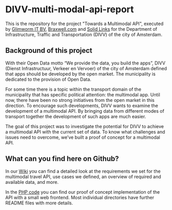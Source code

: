 DIVV-multi-modal-api-report
===========================

This is the repository for the project "Towards a Multimodal API", executed
by 
[Glimworm IT BV](http://glimworm.com/),
[Braxwell.com](http://www.braxwell.com/) and 
[Solid Links](http://solidlinks.nl/) for the 
Department of Infrastructure, Traffic and Transportation (DIVV) of the city
of Amsterdam.


Background of this project
--------------------------
With their Open Data motto “We provide the data, you build the apps”,
DIVV (Dienst Infrastructuur, Verkeer en Vervoer) of the city of Amsterdam
defined that apps should be developed by the open market.
The municipality is dedicated to the provision of Open Data.
 
For some time there is a topic within the transport domain of the 
municipality that has specific political attention: the multimodal app. 
Until now, there have been no strong initiatives from the open market in 
this direction. To encourage such developments, DIVV wants to examine the 
development of a multimodal API. By bringing data from different modes of 
transport together the development of such apps are much easier.

The goal of this project was to investigate the potential for DIVV to achieve 
a multimodal API with the current set of data. To know what challenges and 
issues need to overcome, we’ve built a proof of concept for a multimodal API.


What can you find here on Github?
---------------------------------
In our [Wiki](../../wiki/) you can find a detailed look at the requirements we 
set for the multimodal travel API, use cases we defined, an overview of 
required and available data, and more.

In the [PHP code](php/) you can find our proof of concept implementation of 
the API with a small web frontend. Most individual directories have further
README files with more details.

